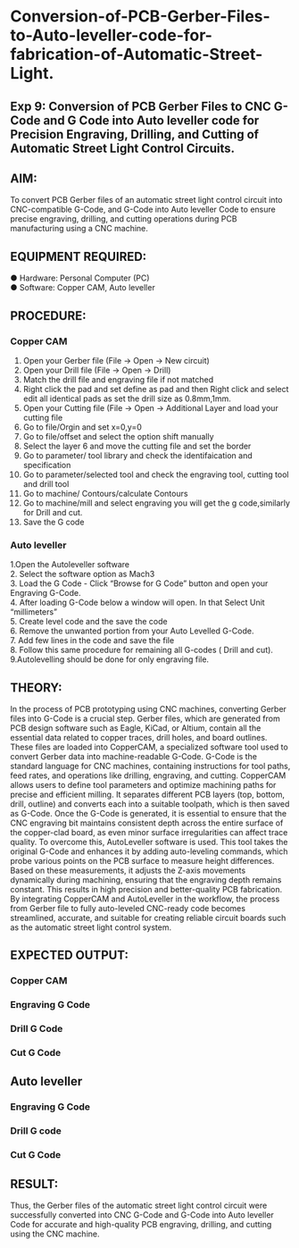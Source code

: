 # Conversion-of-PCB-Gerber-Files-to-Auto-leveller-code-for-fabrication-of-Automatic-Street-Light.
## Exp 9: Conversion of PCB Gerber Files to CNC G-Code and G Code into Auto leveller code for Precision Engraving, Drilling, and Cutting of Automatic Street Light Control Circuits.

## AIM:
To convert PCB Gerber files of an automatic street light control circuit into CNC-compatible G-Code, and G-Code into Auto leveller Code to ensure precise engraving, drilling, and cutting operations during PCB manufacturing using a CNC machine.
## EQUIPMENT REQUIRED:
●	Hardware: Personal Computer (PC)<br>
●	Software: Copper CAM, Auto leveller<br>
## PROCEDURE:
### Copper CAM
1.	Open your Gerber file (File → Open → New circuit)<br>
2.	Open your Drill file (File → Open → Drill)<br>
3.	Match the drill file and engraving file if not matched<br>
4.	Right click the pad and set define as pad and then Right click and select edit all identical pads as set the drill size as 0.8mm,1mm.<br>
5.	Open your Cutting file (File → Open → Additional Layer and load your cutting file<br>
6.	Go to file/Orgin and set x=0,y=0<br>
7.	Go to file/offset and select the option shift manually<br>
8.	Select the layer 6 and move the cutting file and set the border<br>
9.	Go to parameter/ tool library and check the identifaication and specification<br>
10.	Go to parameter/selected tool and check the engraving tool, cutting tool and drill tool<br>
11.	Go to machine/ Contours/calculate Contours<br>
12.	Go to machine/mill and select engraving you will get the g code,similarly for Drill and cut.<br>
13.	Save the G code<br>
### Auto leveller
1.Open the Autoleveller software<br>
2. Select the software option as Mach3 <br>
3. Load the G Code - Click “Browse for G Code” button and open your Engraving G-Code.<br>
4. After loading G-Code below a window will open. In that Select Unit “millimeters”<br>
5. Create level code and the save the code<br>
6. Remove the unwanted portion from your Auto Levelled G-Code.<br>
7. Add few lines in the code and save the file<br>
8. Follow this same procedure for remaining all G-codes ( Drill and cut).<br>
9.Autolevelling should be done for only engraving file.<br>
## THEORY:
In the process of PCB prototyping using CNC machines, converting Gerber files into G-Code is a crucial step. Gerber files, which are generated from PCB design software such as Eagle, KiCad, or Altium, contain all the essential data related to copper traces, drill holes, and board outlines. These files are loaded into CopperCAM, a specialized software tool used to convert Gerber data into machine-readable G-Code. G-Code is the standard language for CNC machines, containing instructions for tool paths, feed rates, and operations like drilling, engraving, and cutting. CopperCAM allows users to define tool parameters and optimize machining paths for precise and efficient milling. It separates different PCB layers (top, bottom, drill, outline) and converts each into a suitable toolpath, which is then saved as G-Code.
Once the G-Code is generated, it is essential to ensure that the CNC engraving bit maintains consistent depth across the entire surface of the copper-clad board, as even minor surface irregularities can affect trace quality. To overcome this, AutoLeveller software is used. This tool takes the original G-Code and enhances it by adding auto-leveling commands, which probe various points on the PCB surface to measure height differences. Based on these measurements, it adjusts the Z-axis movements dynamically during machining, ensuring that the engraving depth remains constant. This results in high precision and better-quality PCB fabrication. By integrating CopperCAM and AutoLeveller in the workflow, the process from Gerber file to fully auto-leveled CNC-ready code becomes streamlined, accurate, and suitable for creating reliable circuit boards such as the automatic street light control system.
## EXPECTED OUTPUT:
### Copper CAM
### Engraving G Code

### Drill G Code

### Cut G Code

## Auto leveller

### Engraving G Code

### Drill G code

### Cut G Code 

## RESULT:
Thus, the Gerber files of the automatic street light control circuit were successfully converted into CNC G-Code and G-Code into Auto leveller Code for accurate and high-quality PCB engraving, drilling, and cutting using the CNC machine.
